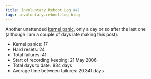 ```yaml
---
title: Involuntary Reboot Log #41
tags: involuntary.reboot.log blog
---
```


Another unattended [kernel panic](/wiki/kernel_panic), only a day or so after the last one (although I am a couple of days late making this post).

-   Kernel panics: 17
-   Hard resets: 24
-   Total failures: 41
-   Start of recording keeping: 21 May 2006
-   Total days to date: 834 days
-   Average time between failures: 20.341 days
